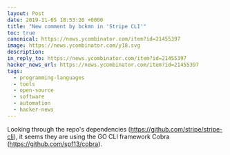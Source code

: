 ```yaml
---
layout: Post
date: 2019-11-05 18:53:20 +0000
title: "New comment by bckmn in 'Stripe CLI'"
toc: true
canonical: https://news.ycombinator.com/item?id=21455397
image: https://news.ycombinator.com/y18.svg
description: 
in_reply_to: https://news.ycombinator.com/item?id=21455397
hacker_news_url: https://news.ycombinator.com/item?id=21455397
tags:
  - programming-languages
  - tools
  - open-source
  - software
  - automation
  - hacker-news
---
```



<p>Looking through the repo's dependencies (<a href="https://github.com/stripe/stripe-cli" rel="nofollow">https://github.com/stripe/stripe-cli</a>), it seems they are using the GO CLI framework Cobra (<a href="https://github.com/spf13/cobra" rel="nofollow">https://github.com/spf13/cobra</a>).</p>
